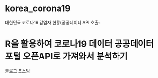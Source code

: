 # korea_corona19
대한민국 코로나19 감염자 현황(공공데이터 API 호출)

# R을 활용하여 코로나19 데이터 공공데이터 포털 오픈API로 가져와서 분석하기

[블로그 포스팅](https://blog.naver.com/bestinall/222133796635)  
